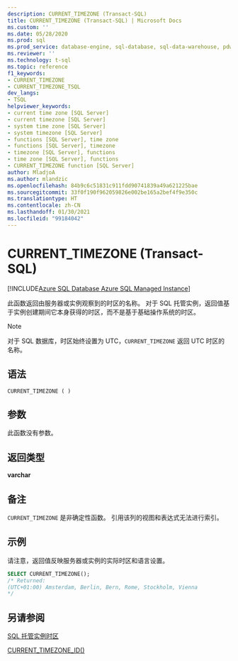```yaml
---
description: CURRENT_TIMEZONE (Transact-SQL)
title: CURRENT_TIMEZONE (Transact-SQL) | Microsoft Docs
ms.custom: ''
ms.date: 05/28/2020
ms.prod: sql
ms.prod_service: database-engine, sql-database, sql-data-warehouse, pdw
ms.reviewer: ''
ms.technology: t-sql
ms.topic: reference
f1_keywords:
- CURRENT_TIMEZONE
- CURRENT_TIMEZONE_TSQL
dev_langs:
- TSQL
helpviewer_keywords:
- current time zone [SQL Server]
- current timezone [SQL Server]
- system time zone [SQL Server]
- system timezone [SQL Server]
- functions [SQL Server], time zone
- functions [SQL Server], timezone
- timezone [SQL Server], functions
- time zone [SQL Server], functions
- CURRENT_TIMEZONE function [SQL Server]
author: MladjoA
ms.author: mlandzic
ms.openlocfilehash: 84b9c6c51831c911fdd90741839a49a621225bae
ms.sourcegitcommit: 33f0f190f962059826e002be165a2bef4f9e350c
ms.translationtype: HT
ms.contentlocale: zh-CN
ms.lasthandoff: 01/30/2021
ms.locfileid: "99184042"
---
```

# <a name="current_timezone-transact-sql"></a>CURRENT_TIMEZONE (Transact-SQL)

[!INCLUDE[Azure SQL Database Azure SQL Managed Instance](../../includes/applies-to-version/asdb-asdbmi.md)]

此函数返回由服务器或实例观察到的时区的名称。 对于 SQL 托管实例，返回值基于实例创建期间它本身获得的时区，而不是基于基础操作系统的时区。
  
> [!NOTE]  
> 对于 SQL 数据库，时区始终设置为 UTC，`CURRENT_TIMEZONE` 返回 UTC 时区的名称。
  
## <a name="syntax"></a>语法  
  
```syntaxsql
CURRENT_TIMEZONE ( )  
```
  
## <a name="arguments"></a>参数

此函数没有参数。
  
## <a name="return-type"></a>返回类型  

**varchar**
  
## <a name="remarks"></a>备注  

`CURRENT_TIMEZONE` 是非确定性函数。 引用该列的视图和表达式无法进行索引。
  
## <a name="example"></a>示例

请注意，返回值反映服务器或实例的实际时区和语言设置。

```sql
SELECT CURRENT_TIMEZONE();  
/* Returned:  
(UTC+01:00) Amsterdam, Berlin, Bern, Rome, Stockholm, Vienna 
*/
```  
  
## <a name="see-also"></a>另请参阅

[SQL 托管实例时区](/azure/sql-database/sql-database-managed-instance-timezone)

[CURRENT_TIMEZONE_ID()](./current-timezone-id-transact-sql.md)